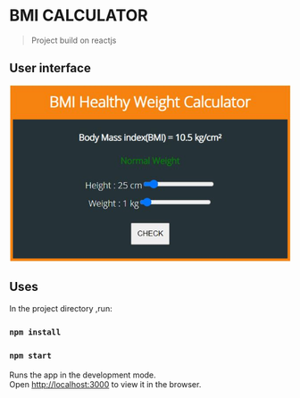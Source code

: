 # BMI CALCULATOR

> Project build on reactjs

## User interface
![Alt text](calculator_img.JPG)

## Uses

 In the project directory ,run:
###  `npm install`

###  `npm start`

Runs the app in the development mode.\
Open [http://localhost:3000](http://localhost:3000) to view it in the browser.


